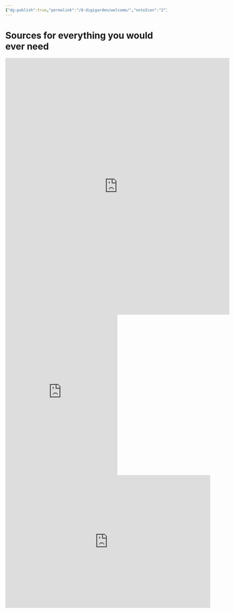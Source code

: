```yaml
---
{"dg-publish":true,"permalink":"/8-digigarden/welcome/","noteIcon":"2"}
---
```


# Sources for everything you would ever need

<iframe 
    height="800" 
    width="700" 
    src="https://fmhy.net" 
    frameborder="1" 
    allowfullscreen 
    style="float: left; margin-right: 20px; border: none;">
</iframe>









<div style="clear: both;"></div>




























<iframe src="https://discord.com/widget?id=341186076360179723&theme=dark" width="350" height="500" allowtransparency="true" frameborder="0" sandbox="allow-popups allow-popups-to-escape-sandbox allow-same-origin allow-scripts"> </iframe>




<iframe src="https://docs.google.com/forms/d/e/1FAIpQLSdz-_Giq2121Yv6nkSMoNi6DvGSTLFAHHWWZ818UFBVgpepGg/viewform?embedded=true" width="640" height="414" frameborder="0" marginheight="0" marginwidth="0">Зарежда се…</iframe>

















